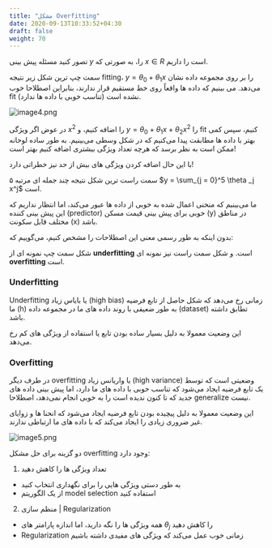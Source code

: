 ```yaml
---
title: "مشکل Overfitting"
date: 2020-09-13T10:33:52+04:30
draft: false
weight: 70
---
```


تصور کنید مسئله پیش بینی $y$ را،
به صورتی که $x \in R$ است را داریم.

سمت چپ ترین شکل زیر نتیجه fitting،
$y = \theta_0 + \theta_1x$ را بر روی  مجموعه داده نشان می‌دهد.
می بینیم که داده ها واقعاً روی خط مستقیم قرار ندارند، بنابراین اصطلاحا خوب fit نشده است
(تناسب خوبی با داده ها ندارد).

![image4.png](../images/image4.png?width=40pc)

در عوض اگر ویژگی $x^2$ را اضافه کنیم، 
و $y = \theta_0 + \theta_1x+ \theta_2 x^2$ را fit کنیم، 
سپس کمی بهتر با داده ها مطابقت پیدا می‌کنیم که در شکل وسطی می‌بینیم.
به طور ساده لوحانه ممکن است به نظر برسد که هرچه تعداد ویژگی بیشتری اضافه کنیم بهتر است! 

با این حال اضافه کردن ویژگی های بیش از حد نیز خطراتی دارد!


سمت راست ترین شکل نتیجه چند جمله ای مرتبه ۵
$y = \sum_{j = 0}^5  \theta _j x^j$ است.

ما می‌بینیم که منحنی اعمال شده به خوبی از داده ها عبور می‌کند، اما انتظار نداریم که
این پیش بینی کننده (predictor) خوبی برای 
پیش بینی قیمت مسکن (y) در مناطق مختلف قابل سکونت (x) باشد.


بدون اینکه به طور رسمی معنی این اصطلاحات را مشخص کنیم، می‌گوییم که:

شکل سمت چپ نمونه ای از **underfitting** است.
و شکل سمت راست نیز نمونه ای **overfitting** است.



### Underfitting
Underfitting یا بایاس زیاد (high bias)
زمانی رخ می‌دهد که شکل حاصل از تابع فرضیه ما (h) به طور ضعیفی با روند داده های ما در مجموعه داده (dataset) تطابق داشته باشد.

این وضعیت معمولا به دلیل بسیار ساده بودن تابع یا استفاده از ویژگی های کم رخ می‌دهد.


### Overfitting

در طرف دیگر overfitting یا واریانس زیاد (high variance)
وضعیتی است که توسط یک تابع فرضیه ایجاد می‌شود که تناسب خوبی با داده های ما دارد، اما پیش بینی داده های جدید که تا کنون ندیده است را به خوبی انجام نمی‌دهد، اصطلاحا generalize نیست.

این وضعیت معمولا به دلیل پیچیده بودن تابع فرضیه ایجاد می‌شود که انحنا ها و زوایای غیر ضروری
زیادی را ایجاد می‌کند که با داده های ما ارتباطی ندارند. 


![image5.png](../images/image5.png?width=40pc)


دو گزینه برای حل مشکل overfitting وجود دارد: 

1. تعداد ویژگی ها را کاهش دهید
- به طور دستی ویژگی هایی را برای نگهداری انتخاب کنید
- از یک الگوریتم model selection استفاده کنید
  
2. منظم سازی | Regularization
- همه ویژگی ها را نگه دارید، اما اندازه پارامتر های $\theta_j$ را کاهش دهید
- Regularization زمانی خوب عمل می‌کند که ویژگی های مفیدی داشته باشیم